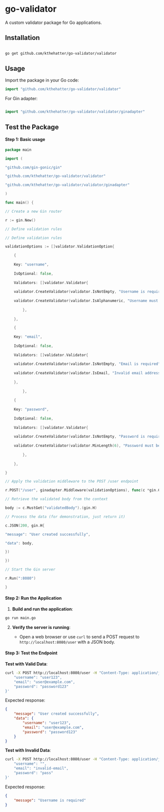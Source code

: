 # go-validator
  
A custom validator package for Go applications.
## Installation
 

```bash

go get github.com/kthehatter/go-validator/validator

```

## Usage

  Import the package in your Go code:

```go
import "github.com/kthehatter/go-validator/validator"
```

For Gin adapter:
```go

import "github.com/kthehatter/go-validator/validator/ginadapter"
```

## Test the Package
#### Step 1: Basic usage

```go
package main

import (

"github.com/gin-gonic/gin"

"github.com/kthehatter/go-validator/validator"

"github.com/kthehatter/go-validator/validator/ginadapter"

)

func main() {

// Create a new Gin router

r := gin.New()

// Define validation rules

// Define validation rules

validationOptions := []validator.ValidationOption{

	{
	
	Key: "username",
	
	IsOptional: false,
	
	Validators: []validator.Validator{
	
	validator.CreateValidator(validator.IsNotEmpty, "Username is required"),
	
	validator.CreateValidator(validator.IsAlphanumeric, "Username must be alphanumeric"),
	
		},
	
	},

	{
	
	Key: "email",
	
	IsOptional: false,
	
	Validators: []validator.Validator{
	
	validator.CreateValidator(validator.IsNotEmpty, "Email is required"),
	
	validator.CreateValidator(validator.IsEmail, "Invalid email address"),
	
	},
	
		},
	
	{
	
	Key: "password",
	
	IsOptional: false,
	
	Validators: []validator.Validator{
	
	validator.CreateValidator(validator.IsNotEmpty, "Password is required"),
	
	validator.CreateValidator(validator.MinLength(6), "Password must be at least 6 characters"),
	
		},
	
	},

}

// Apply the validation middleware to the POST /user endpoint

r.POST("/user", ginadapter.Middleware(validationOptions), func(c *gin.Context) {

// Retrieve the validated body from the context

body := c.MustGet("validatedBody").(gin.H)

// Process the data (for demonstration, just return it)

c.JSON(200, gin.H{

"message": "User created successfully",

"data": body,

})

})  

// Start the Gin server

r.Run(":8080")

}

```

#### Step 2: Run the Application

1. **Build and run the application**:

```bash
go run main.go
```

2. **Verify the server is running**:
    
    - Open a web browser or use `curl` to send a POST request to `http://localhost:8080/user` with a JSON body.
        

#### Step 3: Test the Endpoint

**Test with Valid Data**:

```bash
curl -X POST http://localhost:8080/user -H "Content-Type: application/json" -d '{
    "username": "user123",
    "email": "user@example.com",
    "password": "password123"
}'
```

Expected response:

```json
{
    "message": "User created successfully",
    "data": {
        "username": "user123",
        "email": "user@example.com",
        "password": "password123"
    }
}
```

**Test with Invalid Data**:

```bash
curl -X POST http://localhost:8080/user -H "Content-Type: application/json" -d '{
    "username": "",
    "email": "invalid-email",
    "password": "pass"
}'
```

Expected response:

```json
{
    "message": "Username is required"
}
```
